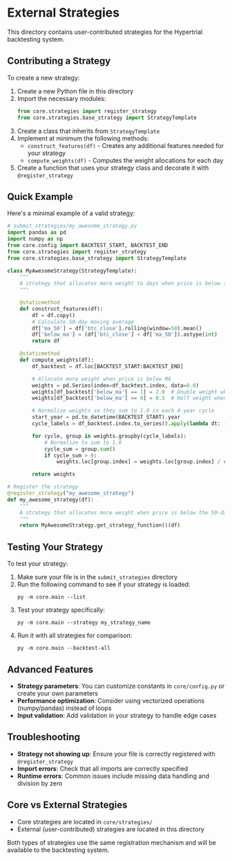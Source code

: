 # External Strategies

This directory contains user-contributed strategies for the Hypertrial backtesting system.

## Contributing a Strategy

To create a new strategy:

1. Create a new Python file in this directory
2. Import the necessary modules:
   ```python
   from core.strategies import register_strategy
   from core.strategies.base_strategy import StrategyTemplate
   ```
3. Create a class that inherits from `StrategyTemplate`
4. Implement at minimum the following methods:
   - `construct_features(df)` - Creates any additional features needed for your strategy
   - `compute_weights(df)` - Computes the weight allocations for each day
5. Create a function that uses your strategy class and decorate it with `@register_strategy`

## Quick Example

Here's a minimal example of a valid strategy:

```python
# submit_strategies/my_awesome_strategy.py
import pandas as pd
import numpy as np
from core.config import BACKTEST_START, BACKTEST_END
from core.strategies import register_strategy
from core.strategies.base_strategy import StrategyTemplate

class MyAwesomeStrategy(StrategyTemplate):
    """
    A strategy that allocates more weight to days when price is below the 50-day MA.
    """

    @staticmethod
    def construct_features(df):
        df = df.copy()
        # Calculate 50-day moving average
        df['ma_50'] = df['btc_close'].rolling(window=50).mean()
        df['below_ma'] = (df['btc_close'] < df['ma_50']).astype(int)
        return df

    @staticmethod
    def compute_weights(df):
        df_backtest = df.loc[BACKTEST_START:BACKTEST_END]

        # Allocate more weight when price is below MA
        weights = pd.Series(index=df_backtest.index, data=0.0)
        weights[df_backtest['below_ma'] == 1] = 2.0  # Double weight when below MA
        weights[df_backtest['below_ma'] == 0] = 0.5  # Half weight when above MA

        # Normalize weights so they sum to 1.0 in each 4-year cycle
        start_year = pd.to_datetime(BACKTEST_START).year
        cycle_labels = df_backtest.index.to_series().apply(lambda dt: (dt.year - start_year) // 4)

        for cycle, group in weights.groupby(cycle_labels):
            # Normalize to sum to 1.0
            cycle_sum = group.sum()
            if cycle_sum > 0:
                weights.loc[group.index] = weights.loc[group.index] / cycle_sum

        return weights

# Register the strategy
@register_strategy("my_awesome_strategy")
def my_awesome_strategy(df):
    """
    A strategy that allocates more weight when price is below the 50-day MA.
    """
    return MyAwesomeStrategy.get_strategy_function()(df)
```

## Testing Your Strategy

To test your strategy:

1. Make sure your file is in the `submit_strategies` directory
2. Run the following command to see if your strategy is loaded:
   ```
   py -m core.main --list
   ```
3. Test your strategy specifically:
   ```
   py -m core.main --strategy my_strategy_name
   ```
4. Run it with all strategies for comparison:
   ```
   py -m core.main --backtest-all
   ```

## Advanced Features

- **Strategy parameters**: You can customize constants in `core/config.py` or create your own parameters
- **Performance optimization**: Consider using vectorized operations (numpy/pandas) instead of loops
- **Input validation**: Add validation in your strategy to handle edge cases

## Troubleshooting

- **Strategy not showing up**: Ensure your file is correctly registered with `@register_strategy`
- **Import errors**: Check that all imports are correctly specified
- **Runtime errors**: Common issues include missing data handling and division by zero

## Core vs External Strategies

- Core strategies are located in `core/strategies/`
- External (user-contributed) strategies are located in this directory

Both types of strategies use the same registration mechanism and will be available to the backtesting system.
